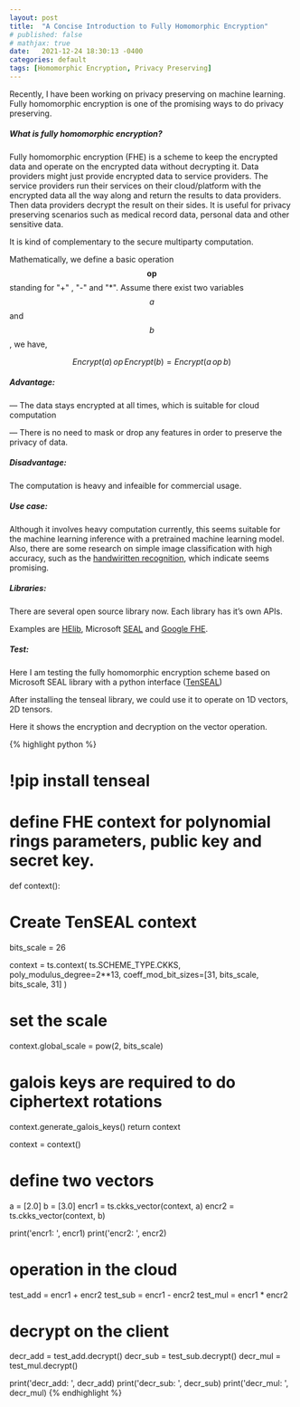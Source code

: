 ```yaml
---
layout: post
title:  "A Concise Introduction to Fully Homomorphic Encryption"
# published: false
# mathjax: true
date:   2021-12-24 18:30:13 -0400
categories: default
tags: [Homomorphic Encryption, Privacy Preserving]
---
```


Recently, I have been working on privacy preserving on machine learning. Fully homomorphic encryption is one of the promising ways to do privacy preserving.
 
##### What is fully homomorphic encryption?
 
Fully homomorphic encryption (FHE) is a scheme to keep the encrypted data and operate on the encrypted data without decrypting it.  Data providers might just provide encrypted data to service providers. The service providers run their services on their cloud/platform with the encrypted data all the way along and return the results to data providers.  Then data providers decrypt the result on their sides. It is useful for privacy preserving scenarios such as medical record data, personal data and other sensitive data.
 
It is kind of complementary to the secure multiparty computation.
 
Mathematically, we define a basic operation $$\boldsymbol{op}$$ standing for "+" , "-" and "*".
Assume there exist two variables $$a$$ and $$b$$, we have,
 
$$Encrypt(a) \,op  \, Encrypt(b) = Encrypt(a  \,op \, b)$$
 
#####  Advantage:
 
— The data stays encrypted at all times, which is suitable for cloud computation
 
— There is no need to mask or drop any features in order to preserve the privacy of data.
 
#####  Disadvantage:
 
The computation is heavy and infeaible for commercial usage.
 
#####  Use case:
 
Although it involves heavy computation currently, this seems suitable for the machine learning inference with a pretrained machine learning model.  Also, there are some research on simple image classification with high accuracy, such as the [handwiritten recognition](https://www.microsoft.com/en-us/research/wp-content/uploads/2016/04/CryptonetsTechReport.pdf), which indicate seems promising.
 
#####  Libraries:
 
There are several  open source library now. Each library has it’s own APIs.
 
Examples are [HElib](https://github.com/homenc/HElib),  Microsoft [SEAL](https://github.com/microsoft/SEAL)  and [Google FHE](https://github.com/google/fully-homomorphic-encryption).
 
#####  Test:
 
Here I am testing the fully homomorphic encryption scheme based on Microsoft SEAL library with a python interface ([TenSEAL](https://github.com/OpenMined/TenSEAL))
 
After installing the tenseal library, we could use it to operate on 1D vectors, 2D tensors.
 
Here it shows the encryption and decryption on the vector operation.
 
{% highlight python %}
# !pip install tenseal
# define FHE context for polynomial rings parameters, public key and secret key.
def context():
   # Create TenSEAL context
   bits_scale = 26
 
   context = ts.context(
       ts.SCHEME_TYPE.CKKS,
       poly_modulus_degree=2**13,
       coeff_mod_bit_sizes=[31, bits_scale, bits_scale, 31]
   )
   # set the scale
   context.global_scale = pow(2, bits_scale)
 
   # galois keys are required to do ciphertext rotations
   context.generate_galois_keys()
   return context
 
context = context()
# define two vectors
a = [2.0]
b = [3.0]
encr1 = ts.ckks_vector(context, a)
encr2 = ts.ckks_vector(context, b)
 
print('encr1: ', encr1)
print('encr2: ', encr2)
 
# operation in the cloud
test_add = encr1 + encr2
test_sub = encr1 - encr2
test_mul = encr1 * encr2
 
# decrypt on the client
decr_add = test_add.decrypt()
decr_sub = test_sub.decrypt()
decr_mul = test_mul.decrypt()
 
print('decr_add: ', decr_add)
print('decr_sub: ', decr_sub)
print('decr_mul: ', decr_mul)
{% endhighlight %}